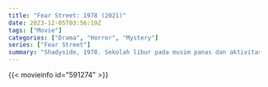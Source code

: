 ```yaml
---
title: "Fear Street: 1978 (2021)"
date: 2023-12-05T03:56:19Z
tags: ["Movie"]
categories: ["Drama", "Horror", "Mystery"]
series: ["Fear Street"]
summary: "Shadyside, 1978. Sekolah libur pada musim panas dan aktivitas di Camp Nightwing akan segera dimulai. Namun ketika Shadysider lain dirasuki keinginan untuk membunuh, kesenangan di bawah sinar matahari berubah menjadi pertarungan mengerikan untuk bertahan hidup."
---
```


<mux-player stream-type="on-demand"
src="https://kp3d-my.sharepoint.com/personal/ryoo_kp3d_onmicrosoft_com/_layouts/15/download.aspx?share=EYVWeTf7ocFCoiiagOjvIesB16Y3dq6RlwTLariaGZRr-A" prefer-playback="mse" controls>

</mux-player>


{{< movieinfo id="591274" >}}

<script src="https://cdn.jsdelivr.net/npm/@mux/mux-player"></script>

 <script type="application/ld+json ">
{
"@context": "https://schema.org/",
"@type": "VideoObject",
"name": "Fear Street: 1978 (2021)",
"contentUrl": "https://stream.mux.com/D1B4hv1o3zrQJtlGFPWVLpFrwXK4sJRw0100Lckyd268Y.m3u8",
"thumbnailUrl": "https://www.themoviedb.org/t/p/original/c4M9A5bP5PPSnEp6tvJGyhNlmnS.jpg?width=314&fit_mode=preserve&time=25",
"uploadDate": "2023-12-05T03:56:19Z",
}

</script>